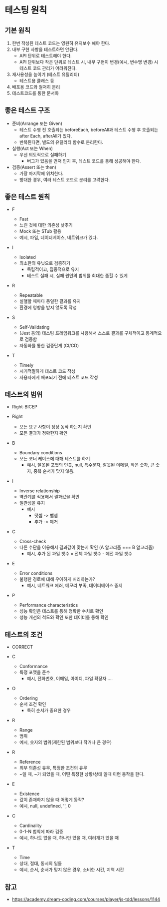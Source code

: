 # 테스팅 원칙

## 기본 원칙

1. 한번 작성된 테스트 코드는 영원히 유지보수 해야 한다.
2. 내부 구현 사항을 테스트하면 안된다.
    - API 단위로 테스트해야 한다.
    - API 단위보다 작은 단위로 테스트 시, 내부 구현이 변경(예시, 변수명 변경) 시 테스트 코드 관리가 어려워진다.
3. 재사용성을 높이기 (테스트 유틸리티)
    - 테스트용 클래스 등
4. 배포용 코드와 철저히 분리
5. 테스트코드를 통한 문서화

## 좋은 테스트 구조

- 준비(Arrange 또는 Given)
  - 테스트 수행 전 호출되는 beforeEach, beforeAll과 테스트 수행 후 호출되는 after Each, afterAll가 있다.
  - 반복된다면, 별도의 유틸리티 함수로 분리한다.
- 실행(Act 또는 When)
  - 우선 의도적으로 실패하기
    - 버그가 있음을 먼저 인지 후, 테스트 코드를 통해 성공해야 한다.
- 검증(Assert 또는 then)
  - 가장 마지막에 위치한다.
  - 방대한 경우, 여러 테스트 코드로 분리를 고려한다.

## 좋은 테스트 원칙

- F
  - Fast
  - 느린 것에 대한 의존성 낮추기
  - Mock 또는 STub 활용
  - 예시, 파일, 데이터베이스, 네트워크가 있다.

- I
  - Isolated
  - 최소한의 유닛으로 검증하기
    - 독립적이고, 집중적으로 유지
    - 테스트 실패 시, 실패 원인의 범위를 최대한 좁힐 수 있게

- R
  - Repeatable
  - 실핼할 때마다 동일한 결과를 유지
  - 환경에 영향을 받지 않도록 작성

- S
  - Self-Validating
  - (Jest 등의) 테스팅 프레임워크를 사용해서 스스로 결과를 구체적이고 통계적으로 검증함
  - 자동화를 통한 검증단계 (CI/CD)

- T
  - Timely
  - 시기적절하게 테스트 코드 작성
  - 사용자에게 배포되기 전에 테스트 코드 작성

## 테스트의 범위

- Right-BICEP

- Right
  - 모든 요구 사항이 정상 동작 하는지 확인
  - 모든 결과가 정확한지 확인

- B
  - Boundary conditions
  - 모든 코너 케이스에 대해 테스트를 하기
    - 예시, 잘못된 포맷의 인풋, null, 특수문자, 잘못된 이메일, 작은 숫자, 큰 숫자, 중복 순서가 맞지 않음.

- I
  - Inverse relationship
  - 역관계를 적용해서 결과값을 확인
  - 일관성을 유지
    - 예시
      - 덧셈 -> 뺄셈
      - 추가 -> 제거

- C
  - Cross-check
  - 다른 수단을 이용해서 결과값이 맞는지 확인 (A 알고리즘 === B 알고리즘)
    - 예시, 추가 된 과일 갯수 = 전체 과일 갯수  - 예전 과일 갯수

- E
  - Error conditions
  - 불행한 경로에 대해 우아하게 처리하는가?
    - 예시, 네트워크 에러, 메모리 부족, 데이터베이스 중지

- P
  - Performance characteristics
  - 성능 확인은 테스트를 통해 정확한 수치로 확인
  - 성능 개선의 척도와 확인 또한 데이터를 통해 확인

## 테스트의 조건

- CORRECT
- C
  - Conformance
  - 특정 포맷을 준수
    - 예시, 전화번호, 이메일, 아이디, 파일 확장자 ....  

- O
  - Ordering
  - 순서 조건 확인
    - 특히 순서가 중요한 경우

- R
  - Range
  - 범위
  - 예시, 숫자의 범위(제한된 범위보다 작거나 큰 경우)

- R
  - Reference
  - 외부 의존성 유무, 특정한 조건의 유무
  - ~일 때, ~가 되었을 때, 어떤 특정한 상황/상태 일때 이런 동작을 한다.

- E
  - Existence
  - 값이 존재하지 않을 때 어떻게 동작?
  - 예시, null, undefined, '', 0

- C
  - Cardinality
  - 0-1-N 법칙에 따라 검증
  - 예시, 하나도 없을 때, 하나만 있을 때, 여러개가 있을 때

- T
  - Time
  - 상대, 절대, 동시의 일들
  - 예시, 순서, 순서가 맞지 않은 경우, 소비한 시간, 지역 시간

## 참고

- <https://academy.dream-coding.com/courses/player/js-tdd/lessons/1144>
